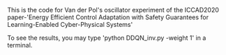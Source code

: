 This is the code for Van der Pol's oscillator experiment of the ICCAD2020 paper-'Energy Efficient Control Adaptation with Safety Guarantees for Learning-Enabled Cyber-Physical Systems'

To see the results, you may type 'python DDQN_inv.py -weight 1' in a terminal. 
